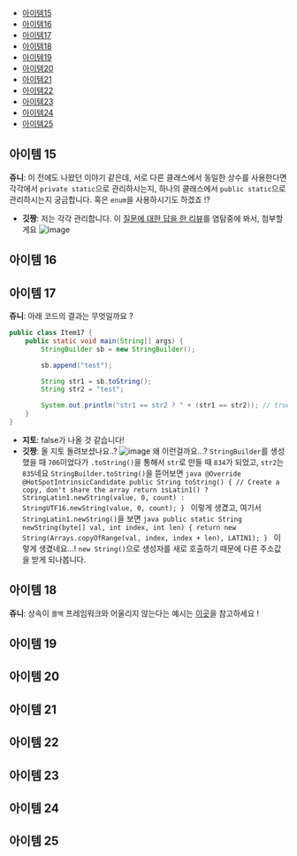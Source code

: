 - [아이템15](#아이템15)
- [아이템16](#아이템16)
- [아이템17](#아이템17)
- [아이템18](#아이템18)
- [아이템19](#아이템19)
- [아이템20](#아이템20)
- [아이템21](#아이템21)
- [아이템22](#아이템22)
- [아이템23](#아이템23)
- [아이템24](#아이템24)
- [아이템25](#아이템25)

## 아이템 15

**쥬니**: 이 전에도 나왔던 이야기 같은데, 서로 다른 클래스에서 동일한 상수를 사용한다면 각각에서 `private static`으로 관리하시는지, 하나의 클래스에서 `public static`으로관리하시는지 궁금합니다. 혹은 `enum`을 사용하시기도 하겠죠 !?  
- **깃짱**: 저는 각각 관리합니다. 이 [질문에 대한 답을 한 리뷰](https://github.com/woowacourse/java-chess/pull/516#issuecomment-1478089090)를 염탐중에 봐서, 첨부할게요
        ![image](https://user-images.githubusercontent.com/107979804/227103421-409f27e9-6334-4c91-a637-2fcc0fee3da3.png)
        

## 아이템 16

## 아이템 17
**쥬니**: 아래 코드의 결과는 무엇일까요 ?
```java
public class Item17 {
    public static void main(String[] args) {
        StringBuilder sb = new StringBuilder();

        sb.append("test");

        String str1 = sb.toString();
        String str2 = "test";

        System.out.println("str1 == str2 ? " + (str1 == str2)); // true ? false ?
    }
}
```

- **지토**: false가 나올 것 같습니다!
- **깃짱**: 올 지토 돌려보셨나요..?
        ![image](https://user-images.githubusercontent.com/107979804/227104006-787fb3ac-59d0-49aa-96d1-d3daf7f08974.png)
        왜 이런걸까요...? `StringBuilder`를 생성했을 때 `706`이었다가 `.toString()`을 통해서 `str`로 만들 때 `834`가 되었고, `str2`는 `835`네요
        `StringBuilder.toString()`을 뜯어보면
        ```java
            @Override
            @HotSpotIntrinsicCandidate
            public String toString() {
                // Create a copy, don't share the array
                return isLatin1() ? StringLatin1.newString(value, 0, count)
                                  : StringUTF16.newString(value, 0, count);
            }
        ```
        이렇게 생겼고,
        여기서 `StringLatin1.newString()`을 보면
        ```java
           public static String newString(byte[] val, int index, int len) {
                return new String(Arrays.copyOfRange(val, index, index + len),
                                  LATIN1);
            }
        ```
        이렇게 생겼네요...! 
        `new String()`으로 생성자를 새로 호출하기 때문에 다른 주소값을 받게 되나봅니다.
        

## 아이템 18

**쥬니**: 상속이 `콜백` 프레임워크와 어울리지 않는다는 예시는 [이곳](https://stackoverflow.com/questions/28254116/wrapper-classes-are-not-suited-for-callback-frameworks)을 참고하세요 !

## 아이템 19

## 아이템 20

## 아이템 21

## 아이템 22

## 아이템 23

## 아이템 24

## 아이템 25
